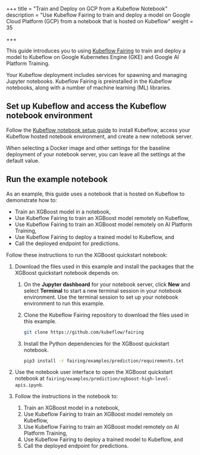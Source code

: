 +++
title = "Train and Deploy on GCP from a Kubeflow Notebook"
description = "Use Kubeflow Fairing to train and deploy a model on Google Cloud Platform (GCP) from a notebook that is hosted on Kubeflow"
weight = 35
                    
+++

This guide introduces you to using [Kubeflow Fairing][fairing-repo] to train and
deploy a model to Kubeflow on Google Kubernetes Engine (GKE) and 
Google AI Platform Training.

Your Kubeflow deployment includes services for spawning and managing Jupyter
notebooks. Kubeflow Fairing is preinstalled in the Kubeflow notebooks, along
with a number of machine learning (ML) libraries.

## Set up Kubeflow and access the Kubeflow notebook environment

Follow the [Kubeflow notebook setup guide](/docs/notebooks/setup/)
to install Kubeflow, access your Kubeflow hosted notebook environment, and 
create a new notebook server.

When selecting a Docker image and other settings for the baseline deployment
of your notebook server, you can leave all the settings at the default value.

## Run the example notebook

As an example, this guide uses a notebook that is hosted on Kubeflow
to demonstrate how to:

*  Train an XGBoost model in a notebook,
*  Use Kubeflow Fairing to train an XGBoost model remotely on Kubeflow,
*  Use Kubeflow Fairing to train an XGBoost model remotely on 
   AI Platform Training, 
*  Use Kubeflow Fairing to deploy a trained model to Kubeflow, and
*  Call the deployed endpoint for predictions.

Follow these instructions to run the XGBoost quickstart notebook:

1.  Download the files used in this example and install the packages that the
    XGBoost quickstart notebook depends on.

    1.  On the **Jupyter dashboard** for your notebook server, click **New** and
        select **Terminal** to start a new terminal session in your notebook
        environment. Use the terminal session to set up your notebook
        environment to run this example.

    1.  Clone the Kubeflow Fairing repository to download the files used in
        this example.

        ```bash
        git clone https://github.com/kubeflow/fairing 
        ```

    1.  Install the Python dependencies for the XGBoost quickstart notebook.

        ```bash
        pip3 install -r fairing/examples/prediction/requirements.txt
        ```

1.  Use the notebook user interface to open the XGBoost quickstart notebook
    at `fairing/examples/prediction/xgboost-high-level-apis.ipynb`.

1.  Follow the instructions in the notebook to:

    1.  Train an XGBoost model in a notebook,
    1.  Use Kubeflow Fairing to train an XGBoost model remotely on Kubeflow,
    1.  Use Kubeflow Fairing to train an XGBoost model remotely on AI Platform Training, 
    1.  Use Kubeflow Fairing to deploy a trained model to Kubeflow, and
    1.  Call the deployed endpoint for predictions.

[fairing-repo]: https://github.com/kubeflow/fairing
[kubeflow-install-gke]: /docs/gke/deploy/
[kubeflow-install]: /docs/gke/deploy/deploy-cli/
[kubeflow-deploy]: https://deploy.kubeflow.cloud
